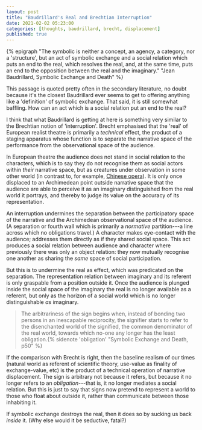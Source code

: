 ```yaml
---
layout: post
title: "Baudrillard's Real and Brechtian Interruption"
date: 2021-02-02 05:23:00
categories: [thoughts, baudrillard, brecht, displacement]
published: true
---
```


{% epigraph "The symbolic is neither a concept, an agency, a category, nor a 'structure', but an act of symbolic exchange and a social relation which puts an end to the real, which resolves the real, and, at the same time, puts an end to the opposition between the real and the imaginary." "Jean Baudrillard, Symbolic Exchange and Death" %}

This passage is quoted pretty often in the secondary literature, no doubt because it's the closest Baudrillard ever seems to get to offering anything like a 'definition' of symbolic exchange. That said, it is still somewhat baffling. How can an act which is a social relation put an end to the real?

<!--more-->

I think that what Baudrillard is getting at here is something very similar to the Brechtian notion of 'interruption'. Brecht emphasised that the 'real' of European realist theatre is primarily a _technical_ effect, the product of a staging apparatus whose function is to separate the narrative space of the performance from the observational space of the audience.

In European theatre the audience does not stand in social relation to the characters, which is to say they do not recognise them as social actors within _their_ narrative space, but as creatures under observation in some other world (in contrast to, for example, [Chinese opera]({{site.baseurl}}/2020/07/07/brecht.html)). It is only once displaced to an Archimedean point outside narrative space that the audience are able to perceive it as an imaginary distinguished from the real world it portrays, and thereby to judge its value on the accuracy of its representation.

An interruption undermines the separation between the participatory space of the narrative and the Archimedean observational space of the audience. (A separation or fourth wall which is primarily a _normative_ partition---a line across which no obligations travel.) A character makes eye-contact with the audience; addresses them directly as if they shared social space. This act produces a social relation between audience and character where previously there was only an object relation: they now mutually recognise one another as sharing the _same_ space of social participation.

But this is to undermine the real as effect, which was predicated on the separation. The representation relation between imaginary and its referent is only graspable from a position outside it. Once the audience is plunged inside the social space of the imaginary the real is no longer available as a referent, but only as the horizon of a social world which is no longer distinguishable _as_ imaginary.

> The arbitrariness of the sign begins when, instead of bonding two persons in an inescapable reciprocity, the signifier starts to refer to the disenchanted world of the signified, the common denominator of the real world, towards which no-one any longer has the least obligation.{% sidenote 'obligation' "Symbolic Exchange and Death, p50" %}

If the comparison with Brecht is right, then the baseline realism of our times (natural world as referent of scientific theory, use-value as finality of exchange-value, etc) is the product of a technical operation of narrative displacement. The sign is arbitrary not because it refers, but because it no longer refers to an _obligation_---that is, it no longer mediates a social relation. But this is just to say that signs now pretend to represent a world to those who float about outside it, rather than communicate between those inhabiting it.

If symbolic exchange destroys the real, then it does so by sucking us back _inside_ it. (Why else would it be seductive, fatal?)
